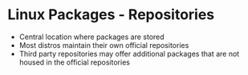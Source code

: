 # Linux Packages - Repositories

- Central location where packages are stored
- Most distros maintain their own official repositories
- Third party repositories may offer additional packages that are not housed in the official repositories